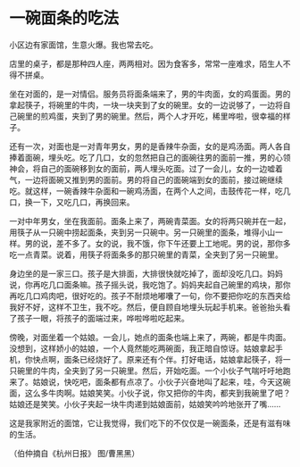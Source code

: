 # 一碗面条的吃法

小区边有家面馆，生意火爆。我也常去吃。 

店里的桌子，都是那种四人座，两两相对。因为食客多，常常一座难求，陌生人不得不拼桌。 

坐在对面的，是一对情侣。服务员将面条端来了，男的牛肉面，女的鸡蛋面。男的拿起筷子，将碗里的牛肉，一块一块夹到了女的碗里。女的一边说够了，一边将自己碗里的煎鸡蛋，夹到了男的碗里。然后，两个人才开吃，稀里哗啦，很幸福的样子。 

还有一次，对面也是一对青年男女，男的是香辣牛杂面，女的是鸡汤面。两人各自捧着面碗，埋头吃。吃了几口，女的忽然把自己的面碗往男的面前一推，男的心领神会，将自己的面碗移到女的面前，两人埋头吃面。过了一会儿，女的一边嘘着气，一边将面碗又推到男的面前。男的将自己的面碗端到女的面前，接过碗继续吃。就这样，一碗香辣牛杂面和一碗鸡汤面，在两个人之间，击鼓传花一样，吃几口，换一下，又吃几口，再换回来。 

一对中年男女，坐在我面前。面条上来了，两碗青菜面。女的将两只碗并在一起，用筷子从一只碗中捞起面条，夹到另一只碗中。另一只碗里的面条，堆得小山一样。男的说，差不多了。女的说，我不饿，你下午还要上工地呢。男的说，那你多吃一点青菜。说着，用筷子将面条多的那只碗里的青菜，全夹到了另一只碗里。 

身边坐的是一家三口。孩子是大排面，大排很快就吃掉了，面却没吃几口。妈妈说，你再吃几口面条嘛。孩子摇头说，我吃饱了。妈妈夹起自己碗里的鸡块，那你再吃几口鸡肉吧，很好吃的。孩子不耐烦地嘟囔了一句，你不要把你吃的东西夹给我好不好，这样不卫生，我不吃。然后，便自顾自地埋头玩起手机来。爸爸抬头看了孩子一眼，将孩子的面端过来，哗啦哗啦吃起来。 

傍晚，对面坐着一个姑娘。一会儿，她点的面条也端上来了，两碗，都是牛肉面。没想到，这样娇小的姑娘，一个人竟然能吃两碗面，我正暗自惊讶。姑娘拿起手机，你快点啊，面条已经烧好了。原来还有个伴。打好电话，姑娘拿起筷子，将一只碗里的牛肉，全夹到了另一只碗里。然后，开始吃面。一个小伙子气喘吁吁地跑来了。姑娘说，快吃吧，面条都有点凉了。小伙子兴奋地叫了起来，哇，今天这碗面，这么多牛肉啊。姑娘笑笑。小伙子说，你又把你的牛肉，都夹到我碗里了吧？姑娘还是笑笑。小伙子夹起一块牛肉递到姑娘面前，姑娘笑吟吟地张开了嘴…… 

这是我家附近的面馆，它让我觉得，我们吃下的不仅仅是一碗面条，还是有滋有味的生活。 

（伯仲摘自《杭州日报》 图/曹黑黑）